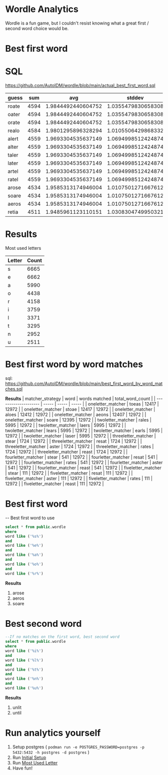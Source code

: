 # Wordle Analytics 
Wordle is a fun game, but I couldn't resist knowing what a great first / second word choice would be.



# Best first word

# SQL
https://github.com/AutoIDM/wordle/blob/main/actual_best_first_word.sql 

|guess|sum |avg               |stddev                |max|min|
|-----|----|------------------|----------------------|---|---|
|roate|4594|1.9844492440604752|1.0355479830658308    |5  |0  |
|oater|4594|1.9844492440604752|1.0355479830658308    |5  |0  |
|orate|4594|1.9844492440604752|1.0355479830658308    |5  |0  |
|realo|4584|1.9801295896328294|1.0105506429868332    |5  |0  |
|alert|4559|1.9693304535637149|1.0694998512424874    |5  |0  |
|alter|4559|1.9693304535637149|1.0694998512424874    |5  |0  |
|taler|4559|1.9693304535637149|1.0694998512424874    |5  |0  |
|later|4559|1.9693304535637149|1.0694998512424874    |5  |0  |
|artel|4559|1.9693304535637149|1.0694998512424874    |5  |0  |
|ratel|4559|1.9693304535637149|1.0694998512424874    |5  |0  |
|arose|4534|1.9585313174946004|1.0107501271667612    |5  |0  |
|soare|4534|1.9585313174946004|1.0107501271667612    |5  |0  |
|aeros|4534|1.9585313174946004|1.0107501271667612    |5  |0  |
|retia|4511|1.9485961123110151|1.0308304749950321    |5  |0  |


# Results

Most used letters

| Letter | Count |
| --- | --- |
| s      |	6665 |
| e|	6662|
| a|	5990|
| o|	4438|
| r|	4158|
| i|	3759|
| l|	3371|
| t|	3295|
| n|	2952|
| u|	2511|

# Best first word by word matches
sql: https://github.com/AutoIDM/wordle/blob/main/best_first_word_by_word_matches.sql



**Results**
| matcher_strategy   | word | words matched | total_word_count |
| -------------------- | ----- | ----- | ----- |
| oneletter\_matcher   | toeas | 12417 | 12972 |
| oneletter\_matcher   | stoae | 12417 | 12972 |
| oneletter\_matcher   | aloes | 12412 | 12972 |
| oneletter\_matcher   | aeons | 12407 | 12972 |
| oneletter\_matcher   | soare | 12395 | 12972 |
| twoletter\_matcher   | rales | 5995  | 12972 |
| twoletter\_matcher   | laers | 5995  | 12972 |
| twoletter\_matcher   | lears | 5995  | 12972 |
| twoletter\_matcher   | earls | 5995  | 12972 |
| twoletter\_matcher   | laser | 5995  | 12972 |
| threeletter\_matcher | stear | 1724  | 12972 |
| threeletter\_matcher | resat | 1724  | 12972 |
| threeletter\_matcher | aster | 1724  | 12972 |
| threeletter\_matcher | rates | 1724  | 12972 |
| threeletter\_matcher | reast | 1724  | 12972 |
| fourletter\_matcher  | stear | 541   | 12972 |
| fourletter\_matcher  | resat | 541   | 12972 |
| fourletter\_matcher  | rates | 541   | 12972 |
| fourletter\_matcher  | aster | 541   | 12972 |
| fourletter\_matcher  | reast | 541   | 12972 |
| fiveletter\_matcher  | stear | 111   | 12972 |
| fiveletter\_matcher  | resat | 111   | 12972 |
| fiveletter\_matcher  | aster | 111   | 12972 |
| fiveletter\_matcher  | rates | 111   | 12972 |
| fiveletter\_matcher  | reast | 111   | 12972 |


# Best first word

-- Best first word to use

```sql
select * from public.wordle
where 
word like ('%s%')
and
word like ('%e%')
and
word like ('%a%')
and
word like ('%o%')
and
word like ('%r%')
```

**Results**
1. arose
1. aeros
1. soare

# Best second word

```sql
--If no matches on the first word, best second word
select * from public.wordle
where 
word like ('%i%')
and
word like ('%l%')
and
word like ('%t%')
and
word like ('%n%')
and
word like ('%u%')
```
**Results**
1. unlit
1. until


# Run analytics yourself
1. Setup postgres ( `podman run -e POSTGRES_PASSWORD=postgres -p 5432:5432 -h postgres -d postgres` )
2. Run [Initial Setup](https://github.com/AutoIDM/wordle/blob/main/initial_setup.sql)
3. Run [Most Used Letter](https://github.com/AutoIDM/wordle/blob/main/most_used_letter.sql)
4. Have fun!

